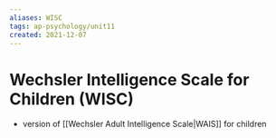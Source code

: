 ```yaml
---
aliases: WISC
tags: ap-psychology/unit11 
created: 2021-12-07
---
```


# Wechsler Intelligence Scale for Children (WISC)

- version of [[Wechsler Adult Intelligence Scale|WAIS]] for children 

